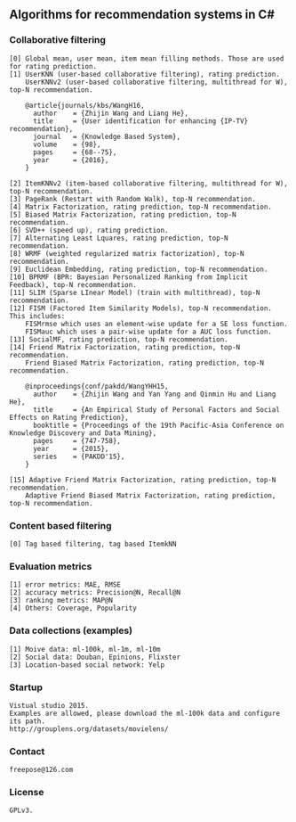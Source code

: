 ## Algorithms for recommendation systems in C#

### Collaborative filtering
	[0] Global mean, user mean, item mean filling methods. Those are used for rating prediction.
	[1] UserKNN (user-based collaborative filtering), rating prediction.
	    UserKNNv2 (user-based collaborative filtering, multithread for W), top-N recommendation.

        @article{journals/kbs/WangH16,
          author    = {Zhijin Wang and Liang He},
          title     = {User identification for enhancing {IP-TV} recommendation},
          journal   = {Knowledge Based System},
          volume    = {98},
          pages     = {68--75},
          year      = {2016},
        }

	[2] ItemKNNv2 (item-based collaborative filtering, multithread for W), top-N recommendation.
	[3] PageRank (Restart with Random Walk), top-N recommendation.
	[4] Matrix Factorization, rating prediction, top-N recommendation.
	[5] Biased Matrix Factorization, rating prediction, top-N recommendation.
	[6] SVD++ (speed up), rating prediction.
	[7] Alternating Least Lquares, rating prediction, top-N recommendation.
	[8] WRMF (weighted regularized matrix factorization), top-N recommendation.
	[9] Euclidean Embedding, rating prediction, top-N recommendation.
	[10] BPRMF (BPR: Bayesian Personalized Ranking from Implicit Feedback), top-N recommendation.
	[11] SLIM (Sparse LInear Model) (train with multithread), top-N recommendation. 
	[12] FISM (Factored Item Similarity Models), top-N recommendation. This includes:
        FISMrmse which uses an element-wise update for a SE loss function.
        FISMauc which uses a pair-wise update for a AUC loss function.
	[13] SocialMF, rating prediction, top-N recommendation.
	[14] Friend Matrix Factorization, rating prediction, top-N recommendation.
	    Friend Biased Matrix Factorization, rating prediction, top-N recommendation.
		
	    @inproceedings{conf/pakdd/WangYHH15,
	      author    = {Zhijin Wang and Yan Yang and Qinmin Hu and Liang He},
	      title     = {An Empirical Study of Personal Factors and Social Effects on Rating Prediction},
	      booktitle = {Proceedings of the 19th Pacific-Asia Conference on Knowledge Discovery and Data Mining},
	      pages     = {747-758},
	      year      = {2015},
	      series    = {PAKDD'15},
	    }
	    
	[15] Adaptive Friend Matrix Factorization, rating prediction, top-N recommendation.  
	    Adaptive Friend Biased Matrix Factorization, rating prediction, top-N recommendation.

### Content based filtering
	[0] Tag based filtering, tag based ItemkNN
	

### Evaluation metrics
	[1] error metrics: MAE, RMSE
	[2] accuracy metrics: Precision@N, Recall@N
	[3] ranking metrics: MAP@N
	[4] Others: Coverage, Popularity

### Data collections (examples)
	[1] Moive data: ml-100k, ml-1m, ml-10m
	[2] Social data: Douban, Epinions, Flixster
	[3] Location-based social network: Yelp

### Startup
	Vistual studio 2015. 
	Examples are allowed, please download the ml-100k data and configure its path.
	http://grouplens.org/datasets/movielens/
	
### Contact
	freepose@126.com

### License
	GPLv3.
